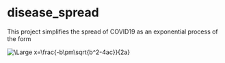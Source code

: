 # disease_spread


This project simplifies the spread of COVID19 as an exponential process of the form

<img src="https://latex.codecogs.com/svg.latex?\Large&space;I=I_0e^{mt}" title="\Large x=\frac{-b\pm\sqrt{b^2-4ac}}{2a}" />

